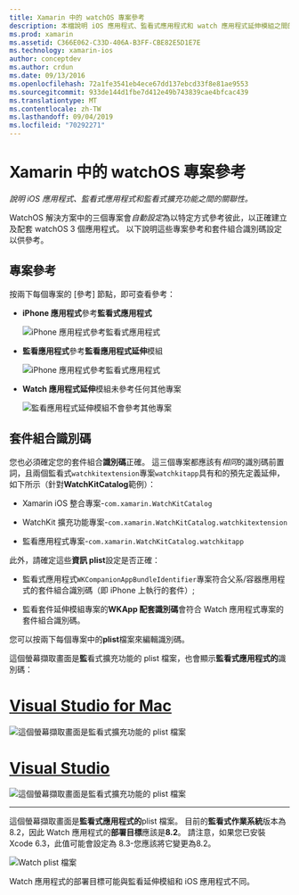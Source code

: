 ```yaml
---
title: Xamarin 中的 watchOS 專案參考
description: 本檔說明 iOS 應用程式、監看式應用程式和 watch 應用程式延伸模組之間的關聯性。 其中討論專案參考和套件組合識別碼。
ms.prod: xamarin
ms.assetid: C366E062-C33D-406A-B3FF-CBE82E5D1E7E
ms.technology: xamarin-ios
author: conceptdev
ms.author: crdun
ms.date: 09/13/2016
ms.openlocfilehash: 72a1fe3541eb4ece67dd137ebcd33f8e81ae9553
ms.sourcegitcommit: 933de144d1fbe7d412e49b743839cae4bfcac439
ms.translationtype: MT
ms.contentlocale: zh-TW
ms.lasthandoff: 09/04/2019
ms.locfileid: "70292271"
---
```

# <a name="watchos-project-references-in-xamarin"></a>Xamarin 中的 watchOS 專案參考

_說明 iOS 應用程式、監看式應用程式和監看式擴充功能之間的關聯性。_

WatchOS 解決方案中的三個專案會*自動設定*為以特定方式參考彼此，以正確建立及配套 watchOS 3 個應用程式。 以下說明這些專案參考和套件組合識別碼設定以供參考。

## <a name="project-references"></a>專案參考

按兩下每個專案的 [參考] 節點，即可查看參考：

- **iPhone 應用程式**參考**監看式應用程式**

  ![](project-references-images/catalog-reference1.png "iPhone 應用程式參考監看式應用程式")

- **監看應用程式**參考**監看應用程式延伸**模組

  ![](project-references-images/catalog-reference2.png "iPhone 應用程式參考監看式應用程式")


- **Watch 應用程式延伸**模組未參考任何其他專案

  ![](project-references-images/catalog-reference3.png "監看應用程式延伸模組不會參考其他專案")



## <a name="bundle-identifiers"></a>套件組合識別碼

您也必須確定您的套件組合**識別碼**正確。
這三個專案都應該有*相同*的識別碼前置詞，且兩個監看式`watchkitextension`專案`watchkitapp`具有和的預先定義延伸，如下所示（針對**WatchKitCatalog**範例）：

- Xamarin iOS 整合專案-`com.xamarin.WatchKitCatalog`

- WatchKit 擴充功能專案-`com.xamarin.WatchKitCatalog.watchkitextension`

- 監看應用程式專案-`com.xamarin.WatchKitCatalog.watchkitapp`

此外，請確定這些**資訊 plist**設定是否正確：

- 監看式應用程式`WKCompanionAppBundleIdentifier`專案符合父系/容器應用程式的套件組合識別碼（即 iPhone 上執行的套件）;

- 監看套件延伸模組專案的**WKApp 配套識別碼**會符合 Watch 應用程式專案的套件組合識別碼。

您可以按兩下每個專案中的**plist**檔案來編輯識別碼。

這個螢幕擷取畫面是**監**看式擴充功能的 plist 檔案，也會顯示**監看式應用程式的**識別碼：

# <a name="visual-studio-for-mactabmacos"></a>[Visual Studio for Mac](#tab/macos)

![](project-references-images/infoplist-extension.png "這個螢幕擷取畫面是監看式擴充功能的 plist 檔案")

# <a name="visual-studiotabwindows"></a>[Visual Studio](#tab/windows)

![](project-references-images/infoplist-extension-vs.png "這個螢幕擷取畫面是監看式擴充功能的 plist 檔案")

-----

這個螢幕擷取畫面是**監看式應用程式的**plist 檔案。
目前的**監看式作業系統**版本為8.2，因此 Watch 應用程式的**部署目標**應該是**8.2**。 請注意，如果您已安裝 Xcode 6.3，此值可能會設定為 8.3-您應該將它變更為8.2。

![](project-references-images/infoplist-watchapp.png "Watch plist 檔案")

Watch 應用程式的部署目標可能與監看延伸模組和 iOS 應用程式不同。

